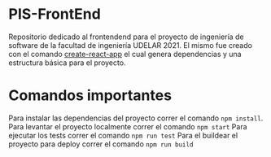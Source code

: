 # PIS-FrontEnd
Repositorio dedicado al frontendend para el proyecto de ingeniería de software de la facultad de ingeniería UDELAR 2021.
El mismo fue creado con el comando [create-react-app](https://reactjs.org/docs/create-a-new-react-app.html#create-react-app) el cual genera dependencias y una estructura básica para el proyecto.

# Comandos importantes
Para instalar las dependencias del proyecto correr el comando `npm install`.
Para levantar el proyecto localmente correr el comando `npm start`
Para ejecutar los tests correr el comando `npm run test`
Para el buildear el proyecto para deploy correr el comando `npm run build`

